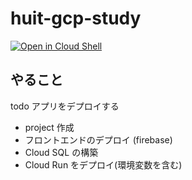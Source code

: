 # huit-gcp-study

[![Open in Cloud Shell](https://gstatic.com/cloudssh/images/open-btn.png)](https://ssh.cloud.google.com/cloudshell/open?cloudshell_git_repo=https://github.com/shoumoji/huit-gcp-study&cloudshell_working_dir=huit-gcp-study&cloudshell_tutorial=tutorial.md&shellonly=true)


## やること

todo アプリをデプロイする

- project 作成
- フロントエンドのデプロイ (firebase)
- Cloud SQL の構築
- Cloud Run をデプロイ(環境変数を含む)
